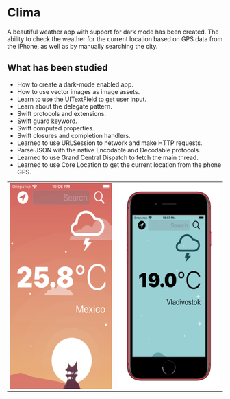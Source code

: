 #  Clima

A beautiful weather app with support for dark mode has been created. The ability to check the weather for the current location based on GPS data from the iPhone, as well as by manually searching the city.

## What has been studied

* How to create a dark-mode enabled app.
* How to use vector images as image assets.
* Learn to use the UITextField to get user input. 
* Learn about the delegate pattern.
* Swift protocols and extensions. 
* Swift guard keyword. 
* Swift computed properties.
* Swift closures and completion handlers.
* Learned to use URLSession to network and make HTTP requests.
* Parse JSON with the native Encodable and Decodable protocols. 
* Learned to use Grand Central Dispatch to fetch the main thread.
* Learned to use Core Location to get the current location from the phone GPS. 


<table>
  <tr>
    <td><img src="Documentation/readme-screenshot_1.png" width=270 height=480></td>
    <td><img src="Documentation/readme-screenshot_2.png" width=270 height=480></td>
    </tr>
 </table>